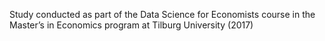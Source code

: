 Study  conducted as part of the Data Science for Economists course in the Master’s in Economics program at Tilburg University (2017)
